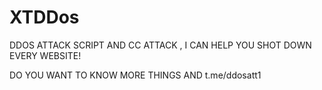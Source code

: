 # XTDDos
DDOS ATTACK SCRIPT AND CC ATTACK , I CAN HELP YOU SHOT DOWN EVERY WEBSITE!

DO YOU WANT TO KNOW MORE THINGS AND t.me/ddosatt1
